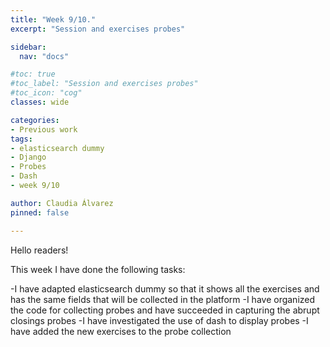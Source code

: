 ```yaml
---
title: "Week 9/10."
excerpt: "Session and exercises probes"

sidebar:
  nav: "docs"

#toc: true
#toc_label: "Session and exercises probes"
#toc_icon: "cog"
classes: wide

categories:
- Previous work
tags:
- elasticsearch dummy
- Django
- Probes
- Dash
- week 9/10

author: Claudia Álvarez
pinned: false

---
```

 Hello readers!
 
 This week I have done the following tasks:
 
-I have adapted elasticsearch dummy so that it shows all the exercises and has the same fields that will be collected in the platform
-I have organized the code for collecting probes and have succeeded in capturing the abrupt closings probes
-I have investigated the use of dash to display probes
-I have added the new exercises to the probe collection


